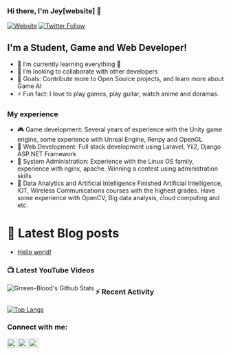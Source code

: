 ### Hi there, I'm Jey[website] 👋
[![Website](https://img.shields.io/website?label=arbuzoletters.com&style=for-the-badge&url=https%3A%2F%2Fcodestackr.com)](https://arbuzoletters.000webhostapp.com/)
[![Twitter Follow](https://img.shields.io/twitter/follow/StrangenGroup?color=1DA1F2&logo=twitter&style=for-the-badge)](https://twitter.com/intent/follow?original_referer=https%3A%2F%2Fgithub.com%2FStrangenGroup&screen_name=StrangenGroup)

## I'm a Student, Game and Web Developer!

- 🌱 I’m currently learning everything 🤣
- 👯 I’m looking to collaborate with other developers
- 🥅 Goals: Contribute more to Open Source projects, and learn more about Game AI
- ⚡ Fun fact: I love to play games, play guitar, watch anime and doramas.

### My experience

- :video_game: Game development:
  Several years of experience with the Unity game engine, some experience with Unreal Engine, Renpy and OpenGL
- :bread: Web Development:
  Full stack development using Laravel, Yii2, Django ASP.NET Framework
- :meat_on_bone: System Administration:
  Experience with the Linux OS family, experience with nginx, apache. Winning a contest using administration skills
- :mans_shoe: Data Analytics and Artificial Intelligence
  Finished Artificial Intelligence, IOT, Wireless Communications courses with the highest grades. Have some experience with OpenCV, Big data analysis, cloud computing and etc.

# 📕 Latest Blog posts
<!-- BLOG-POST-LIST:START -->
- [Hello world!](https://arbuzoletters.000webhostapp.com/2020/08/hello-world?utm_source=rss&utm_medium=rss&utm_campaign=hello-world)
<!-- BLOG-POST-LIST:END -->

### 📺 Latest YouTube Videos

<!-- YOUTUBE:START -->
<!-- YOUTUBE:END -->
 

<img align="left" alt="Grreen-Blood's Github Stats" src="https://github-readme-stats.codestackr.vercel.app/api?username=Green-Blood&show_icons=true&hide_border=true&count_private=true" />

### :zap: Recent Activity
<!--START_SECTION:activity-->
<!--END_SECTION:activity-->

[![Top Langs](https://github-readme-stats.vercel.app/api/top-langs/?username=Green-Blood)](https://github.com/Green-Blood/github-readme-stats)

[twitter]: https://twitter.com/StrangenGroup
[instagram]: https://www.instagram.com/bloodyjey/
[linkedin]: https://www.linkedin.com/in/jey-302206168/

### Connect with me:

[<img align="left" alt="Green-Blood | Twitter" width="22px" src="https://cdn.jsdelivr.net/npm/simple-icons@v3/icons/twitter.svg" />][twitter]
[<img align="left" alt="Green-Blood | LinkedIn" width="22px" src="https://cdn.jsdelivr.net/npm/simple-icons@v3/icons/linkedin.svg" />][linkedin]
[<img align="left" alt="Green-Blood | Instagram" width="22px" src="https://cdn.jsdelivr.net/npm/simple-icons@v3/icons/instagram.svg" />][instagram]
<br/>
